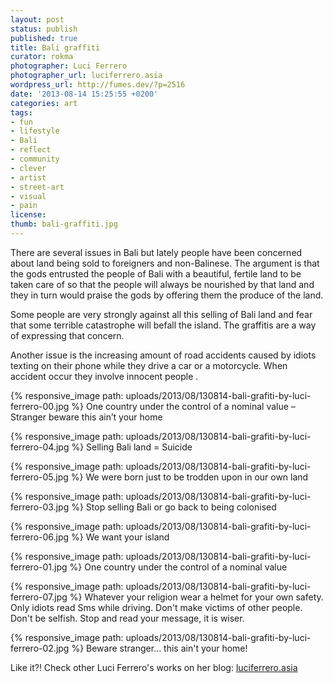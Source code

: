 ```yaml
---
layout: post
status: publish
published: true
title: Bali graffiti
curator: rokma
photographer: Luci Ferrero
photographer_url: luciferrero.asia
wordpress_url: http://fumes.dev/?p=2516
date: '2013-08-14 15:25:55 +0200'
categories: art
tags:
- fun
- lifestyle
- Bali
- reflect
- community
- clever
- artist
- street-art
- visual
- pain
license:
thumb: bali-graffiti.jpg
---
```

There are several issues in Bali but lately people have been concerned about land being sold to foreigners and non-Balinese. The argument is that the gods entrusted the people of Bali with a beautiful, fertile land to be taken care of so that the people will always be nourished by that land and they in turn would praise the gods by offering them the produce of the land. 

Some people are very strongly against all this selling of Bali land and fear that some terrible catastrophe will befall the island. The graffitis are a way of expressing that concern. 

Another issue is the increasing amount of road accidents caused by idiots texting on their phone while they drive a car or a motorcycle. When accident occur they involve innocent people . 


{% responsive_image path: uploads/2013/08/130814-bali-grafiti-by-luci-ferrero-00.jpg %}
One country under the control of a nominal value – Stranger beware this ain’t your home

{% responsive_image path: uploads/2013/08/130814-bali-grafiti-by-luci-ferrero-04.jpg %}
Selling Bali land = Suicide

{% responsive_image path: uploads/2013/08/130814-bali-grafiti-by-luci-ferrero-05.jpg %}
We were born just to be trodden upon in our own land

{% responsive_image path: uploads/2013/08/130814-bali-grafiti-by-luci-ferrero-03.jpg %}
Stop selling Bali or go back to being colonised

{% responsive_image path: uploads/2013/08/130814-bali-grafiti-by-luci-ferrero-06.jpg %}
We want your island

{% responsive_image path: uploads/2013/08/130814-bali-grafiti-by-luci-ferrero-01.jpg %}
One country under the control of a nominal value

{% responsive_image path: uploads/2013/08/130814-bali-grafiti-by-luci-ferrero-07.jpg %}
Whatever your religion wear a helmet for your own safety.
Only idiots read Sms while driving.
Don't make victims of other people.
Don't be selfish.
Stop and read your message, it is wiser.

{% responsive_image path: uploads/2013/08/130814-bali-grafiti-by-luci-ferrero-02.jpg %}
Beware stranger... this ain't your home!

Like it?! Check other Luci Ferrero's works on her blog: <a href="http://luciferrero.asia" title="check Luci's works on her blog!" target="_blank">luciferrero.asia</a> 
